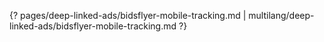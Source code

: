 {? pages/deep-linked-ads/bidsflyer-mobile-tracking.md | multilang/deep-linked-ads/bidsflyer-mobile-tracking.md ?}
